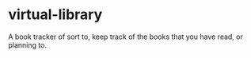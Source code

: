 # virtual-library
A book tracker of sort to, keep track of the books that you have read, or planning to.
